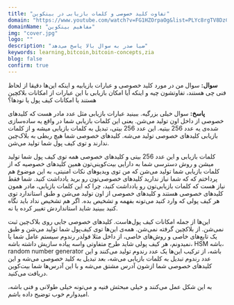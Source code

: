 ```yaml
---
title: "تفاوت کلید خصوصی و کلمات بازیابی در بیتکوین"
domain: "https://www.youtube.com/watch?v=FG1HZOrpaOg&list=PLYc8rgTV8DzC29873Qt1kzvgZGHNxce7_&index=4"
domainName: "مفاهیم بیتکوین"
img: "cover.jpg"
logo: ""
description: "ضیا صدر به سوال بالا پاسخ می‌دهد"
keywords: learning,bitcoin,bitcoin-concepts,zia
blog: false
confirm: true
---
```


**سوال:** سوال من در مورد کلید خصوصی و عبارات بازیابیه و اینکه این‌ها دقیقا از لحاظ فنی چی هستند، تفاوتشون چیه و اینکه آیا امکان بازیابی با این عبارات از امکانات بلاکچین هستند یا امکانات کیف پول یا نودها؟

**پاسخ:**
سوال خیلی بزرگیه. ببینید عبارات بازیابی مثل عدد مادر هست که کلیدهای خصوصی از داخل اون تولید می‌شن. یعنی این کلمات بازیابی شما در واقع یه ساده‌سازی شده‌ی یه عدد 256 بیتیه. این عدد 256 بیتی، تبدیل به کلمات بازیابی میشه و از کلمات بازیابی کلیدهای خصوصی تولید می‌شه. کلیدهای خصوصی شما هیچ ربطی به بلاک‌چین ندارند و توی کیف پول شما تولید می‌شن.

کلمات بازیابی و این عدد 256 بیتی و کلیدهای خصوصی همه توی کیف پول شما تولید میشن و روش دسترسی شما به دارایی بیت‌کوینی‌تون همین کلیدهای خصوصیه که از کلمات بازیابی شما تولید می‌شن که من توی ویدیوهای نکات امنیتی، به این موضوع هم پرداختم که که شما نیاز ندارید کلیدهای خصوصی‌تون رو برید یادداشت کنید. شما فقط نیاز هست که کلمات بازیابی‌تون رو یادداشت کنید، چرا که این کلمات بازیابی، مادر همون کلیدهای خصوصی هستند و کلیدهای خصوصی از اون تولید می‌شن و طبق استاندارد توی هر کیف پولی که وارد کنید می‌تونه بفهمه و تشخیص بده. اگر هم تشخیص نداد باید نگاه کنید ببینید شاید استانداردش تغییر کرده یا نه.

این‌ها از جمله امکانات کیف پول‌هاست. کلیدهای خصوصی جایی روی بلاک‌چین ثبت نمی‌شن. از بلاکچین گرفته نمی‌شن. همه‌ی این‌ها توی کیف‌پول شما تولید می‌شن و طبق یک تابع‌های خاصی و روش‌های خاصی، از داخل مثلا فولدر رندوم سیستم عامل شما یا نمیدونم، هر کیف پولی شاید طرح متفاوتی واسه پیاده سازیش داشته باشه، HSM باشه، random number generator باشه، از ترکیب این‌ها یک عدد رندوم تولید می‌کنند و این عدد رندوم تبدیل به کلمات بازیابی می‌شه، بعد تبدیل به کلید خصوصی می‌شه و این کلیدهای خصوصی شما ازشون آدرس مشتق می‌شه و با این آدرس‌ها شما بیت‌کوین دریافت می‌کنید.

به این شکل عمل می‌کنند و خیلی مبحثش فنیه و می‌تونه خیلی طولانی و فنی باشه، امیدوارم خوب توضیح داده باشم.
